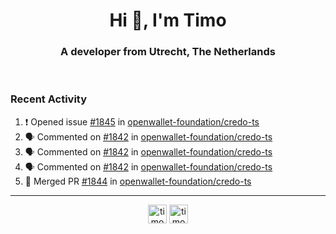 <h1 align="center">Hi 👋, I'm Timo</h1>
<h3 align="center">A developer from Utrecht, The Netherlands</h3>
<br/>
<!-- https://github.com/rahuldkjain/github-profile-readme-generator --!>

<!--  <p align="left"><img src="https://github-readme-stats.vercel.app/api?username=timoglastra&show_icons=true&count_private=true&" alt="timoglastra" /></p> --!>

<!--
Github language stats
<p align="left"><img src="https://github-readme-stats.vercel.app/api/top-langs/?username=timoglastra&layout=compact" alt="timoglastra" /><p>
-->

<!-- Codestats language stats -->
<!-- <p align="left"><img src="https://codestats-readme.vercel.app/api/top-langs/?username=timoglastra&layout=compact&language_count=12" alt="timoglastra" /><p>    --!>
  
<h3>Recent Activity</h3>

<!--START_SECTION:activity-->
1. ❗ Opened issue [#1845](https://github.com/openwallet-foundation/credo-ts/issues/1845) in [openwallet-foundation/credo-ts](https://github.com/openwallet-foundation/credo-ts)
2. 🗣 Commented on [#1842](https://github.com/openwallet-foundation/credo-ts/pull/1842#issuecomment-2079011997) in [openwallet-foundation/credo-ts](https://github.com/openwallet-foundation/credo-ts)
3. 🗣 Commented on [#1842](https://github.com/openwallet-foundation/credo-ts/pull/1842#issuecomment-2079009168) in [openwallet-foundation/credo-ts](https://github.com/openwallet-foundation/credo-ts)
4. 🗣 Commented on [#1842](https://github.com/openwallet-foundation/credo-ts/pull/1842#issuecomment-2079008671) in [openwallet-foundation/credo-ts](https://github.com/openwallet-foundation/credo-ts)
5. 🎉 Merged PR [#1844](https://github.com/openwallet-foundation/credo-ts/pull/1844) in [openwallet-foundation/credo-ts](https://github.com/openwallet-foundation/credo-ts)
<!--END_SECTION:activity-->

---

<p align="center">
<a href="https://twitter.com/timoglastra" target="blank"><img align="center" src="https://cdn.jsdelivr.net/npm/simple-icons@3.0.1/icons/twitter.svg" alt="timoglastra" height="30" width="30" /></a>
<a href="https://linkedin.com/in/timoglastra" target="blank"><img align="center" src="https://cdn.jsdelivr.net/npm/simple-icons@3.0.1/icons/linkedin.svg" alt="timoglastra" height="30" width="30" /></a>
</p>



